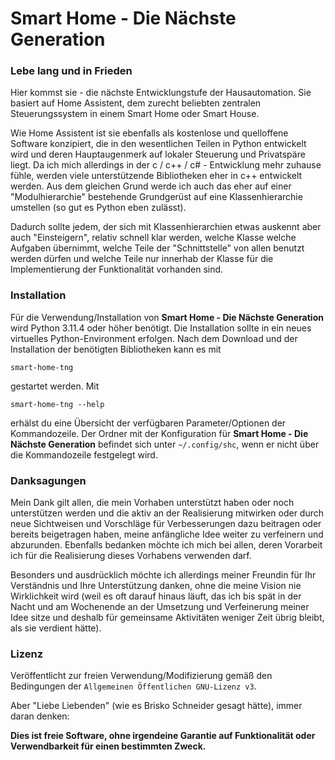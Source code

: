 # Smart Home - Die Nächste Generation

### Lebe lang und in Frieden

Hier kommst sie - die nächste Entwicklungstufe der 
Hausautomation. Sie basiert auf Home Assistent, dem zurecht beliebten zentralen
Steuerungssystem in einem Smart Home oder Smart House. 

Wie Home Assistent ist 
sie ebenfalls als kostenlose und quelloffene Software konzipiert, die in den 
wesentlichen Teilen in Python entwickelt wird und deren Hauptaugenmerk auf 
lokaler Steuerung und Privatspäre liegt. Da ich mich allerdings in der c / 
c++ / c# - Entwicklung mehr zuhause fühle, werden viele unterstützende 
Bibliotheken eher in c++ entwickelt werden. Aus dem gleichen Grund werde ich auch
das eher auf einer "Modulhierarchie" bestehende Grundgerüst auf eine Klassenhierarchie
umstellen (so gut es Python eben zulässt).

Dadurch sollte jedem, der sich mit Klassenhierarchien etwas auskennt aber auch 
"Einsteigern", relativ schnell klar werden, welche Klasse welche Aufgaben übernimmt, 
welche Teile der "Schnittstelle"  von allen benutzt werden dürfen und welche Teile 
nur innerhab der Klasse für die Implementierung der Funktionalität vorhanden sind.


### Installation

Für die Verwendung/Installation von **Smart Home - Die Nächste Generation** wird
Python 3.11.4 oder höher benötigt. Die Installation sollte in ein neues virtuelles
Python-Environment erfolgen. Nach dem Download und der Installation der benötigten
Bibliotheken kann es mit
```
smart-home-tng
```
gestartet werden. Mit 
```
smart-home-tng --help
```
erhälst du eine Übersicht der verfügbaren Parameter/Optionen der Kommandozeile.
Der Ordner mit der Konfiguration für **Smart Home - Die Nächste Generation** befindet
sich unter `~/.config/shc`, wenn er nicht über die Kommandozeile festgelegt wird.

### Danksagungen

Mein Dank gilt allen, die mein Vorhaben unterstützt haben oder noch unterstützen 
werden und die aktiv an der Realisierung mitwirken oder durch neue Sichtweisen 
und Vorschläge für Verbesserungen dazu beitragen oder bereits beigetragen haben, 
meine anfängliche Idee weiter zu verfeinern und abzurunden. Ebenfalls bedanken 
möchte ich mich bei allen, deren Vorarbeit ich für die Realisierung dieses 
Vorhabens verwenden darf. 

Besonders und ausdrücklich möchte ich allerdings meiner Freundin für Ihr 
Verständnis und Ihre Unterstützung danken, ohne die meine Vision nie 
Wirklichkeit wird (weil es oft darauf hinaus läuft, das ich bis spät in der 
Nacht und am Wochenende an der Umsetzung und Verfeinerung meiner Idee sitze 
und deshalb für gemeinsame Aktivitäten weniger Zeit übrig bleibt, als sie 
verdient hätte).

### Lizenz

Veröffentlicht zur freien Verwendung/Modifizierung gemäß den Bedingungen der 
`Allgemeinen Öffentlichen GNU-Lizenz v3`.

Aber "Liebe Liebenden" (wie es Brisko Schneider gesagt hätte), immer daran denken:

**Dies ist freie Software, ohne irgendeine Garantie auf Funktionalität oder 
Verwendbarkeit für einen bestimmten Zweck.** 


<!-- MARKDOWN LINKS & IMAGES -->
<!-- https://www.markdownguide.org/basic-syntax/#reference-style-links -->

[logo]: images/logo.svg
[project-url]: https://github.com/nixe64/The-Next-Generation/

[license-badge]: images/license.de.svg
[license-url]: ../COPYRIGHT.de.md

[version-badge]: images/version.svg
[version-url]: https://github.com/nixe64/Home-Assistant-Blueprint/releases

[issues-url]: https://github.com/nixe64/Home-Assistant-Blueprint/issues
[bugs-badge]: https://img.shields.io/github/issues/nixe64/Home-Assistant-Blueprint/bug.svg?label=Fehlerberichte&color=informational
[bugs-url]: https://github.com/nixe64/Home-Assistant-Blueprint/issues?utf8=✓&q=is%3Aissue+is%3Aopen+label%3Abug

[contribute-url]: CONTRIBUTING.md
[coc-url]: CODE_OF_CONDUCT.md

[template-btn]: images/template-btn.svg

[support-url]: Support.de.md
[development-url]: Development.de.md
